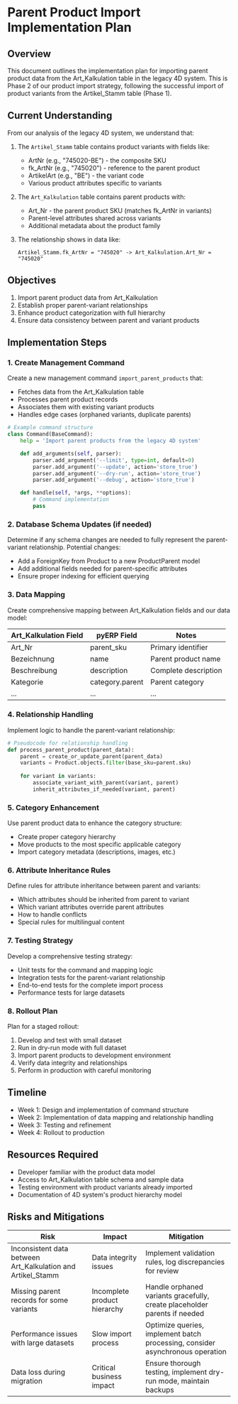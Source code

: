 # Parent Product Import Implementation Plan

## Overview

This document outlines the implementation plan for importing parent product data from the Art_Kalkulation table in the legacy 4D system. This is Phase 2 of our product import strategy, following the successful import of product variants from the Artikel_Stamm table (Phase 1).

## Current Understanding

From our analysis of the legacy 4D system, we understand that:

1. The `Artikel_Stamm` table contains product variants with fields like:
   - ArtNr (e.g., "745020-BE") - the composite SKU
   - fk_ArtNr (e.g., "745020") - reference to the parent product
   - ArtikelArt (e.g., "BE") - the variant code
   - Various product attributes specific to variants

2. The `Art_Kalkulation` table contains parent products with:
   - Art_Nr - the parent product SKU (matches fk_ArtNr in variants)
   - Parent-level attributes shared across variants
   - Additional metadata about the product family

3. The relationship shows in data like:
   ```
   Artikel_Stamm.fk_ArtNr = "745020" -> Art_Kalkulation.Art_Nr = "745020"
   ```

## Objectives

1. Import parent product data from Art_Kalkulation
2. Establish proper parent-variant relationships
3. Enhance product categorization with full hierarchy
4. Ensure data consistency between parent and variant products

## Implementation Steps

### 1. Create Management Command

Create a new management command `import_parent_products` that:
- Fetches data from the Art_Kalkulation table
- Processes parent product records
- Associates them with existing variant products
- Handles edge cases (orphaned variants, duplicate parents)

```python
# Example command structure
class Command(BaseCommand):
    help = 'Import parent products from the legacy 4D system'

    def add_arguments(self, parser):
        parser.add_argument('--limit', type=int, default=0)
        parser.add_argument('--update', action='store_true')
        parser.add_argument('--dry-run', action='store_true')
        parser.add_argument('--debug', action='store_true')

    def handle(self, *args, **options):
        # Command implementation
        pass
```

### 2. Database Schema Updates (if needed)

Determine if any schema changes are needed to fully represent the parent-variant relationship. Potential changes:

- Add a ForeignKey from Product to a new ProductParent model
- Add additional fields needed for parent-specific attributes
- Ensure proper indexing for efficient querying

### 3. Data Mapping

Create comprehensive mapping between Art_Kalkulation fields and our data model:

| Art_Kalkulation Field | pyERP Field | Notes |
|-------------------|-------------|-------|
| Art_Nr | parent_sku | Primary identifier |
| Bezeichnung | name | Parent product name |
| Beschreibung | description | Complete description |
| Kategorie | category.parent | Parent category |
| ... | ... | ... |

### 4. Relationship Handling

Implement logic to handle the parent-variant relationship:

```python
# Pseudocode for relationship handling
def process_parent_product(parent_data):
    parent = create_or_update_parent(parent_data)
    variants = Product.objects.filter(base_sku=parent.sku)
    
    for variant in variants:
        associate_variant_with_parent(variant, parent)
        inherit_attributes_if_needed(variant, parent)
```

### 5. Category Enhancement

Use parent product data to enhance the category structure:

- Create proper category hierarchy
- Move products to the most specific applicable category
- Import category metadata (descriptions, images, etc.)

### 6. Attribute Inheritance Rules

Define rules for attribute inheritance between parent and variants:

- Which attributes should be inherited from parent to variant
- Which variant attributes override parent attributes
- How to handle conflicts
- Special rules for multilingual content

### 7. Testing Strategy

Develop a comprehensive testing strategy:

- Unit tests for the command and mapping logic
- Integration tests for the parent-variant relationship
- End-to-end tests for the complete import process
- Performance tests for large datasets

### 8. Rollout Plan

Plan for a staged rollout:

1. Develop and test with small dataset
2. Run in dry-run mode with full dataset
3. Import parent products to development environment
4. Verify data integrity and relationships
5. Perform in production with careful monitoring

## Timeline

- Week 1: Design and implementation of command structure
- Week 2: Implementation of data mapping and relationship handling
- Week 3: Testing and refinement
- Week 4: Rollout to production

## Resources Required

- Developer familiar with the product data model
- Access to Art_Kalkulation table schema and sample data
- Testing environment with product variants already imported
- Documentation of 4D system's product hierarchy model

## Risks and Mitigations

| Risk | Impact | Mitigation |
|------|--------|------------|
| Inconsistent data between Art_Kalkulation and Artikel_Stamm | Data integrity issues | Implement validation rules, log discrepancies for review |
| Missing parent records for some variants | Incomplete product hierarchy | Handle orphaned variants gracefully, create placeholder parents if needed |
| Performance issues with large datasets | Slow import process | Optimize queries, implement batch processing, consider asynchronous operation |
| Data loss during migration | Critical business impact | Ensure thorough testing, implement dry-run mode, maintain backups | 